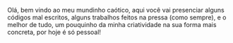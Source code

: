 Olá, bem vindo ao meu mundinho caótico, aqui você vai presenciar alguns códigos mal escritos,
alguns trabalhos feitos na pressa (como sempre), e o melhor de tudo, um pouquinho da minha criatividade
na sua forma mais concreta, por hoje é só pessoal!